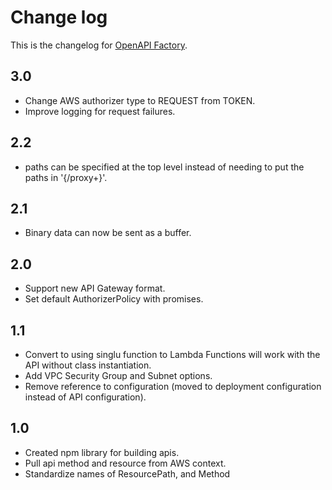 # Change log
This is the changelog for [OpenAPI Factory](readme.md).

## 3.0 ##
* Change AWS authorizer type to REQUEST from TOKEN.
* Improve logging for request failures.

## 2.2 ##
* paths can be specified at the top level instead of needing to put the paths in '{/proxy+}'.

## 2.1 ##
* Binary data can now be sent as a buffer.

## 2.0 ##
* Support new API Gateway format.
* Set default AuthorizerPolicy with promises.

## 1.1 ##
* Convert to using singlu function to Lambda Functions will work with the API without class instantiation.
* Add VPC Security Group and Subnet options.
* Remove reference to configuration (moved to deployment configuration instead of API configuration).

## 1.0 ##
* Created npm library for building apis.
* Pull api method and resource from AWS context.
* Standardize names of ResourcePath, and Method